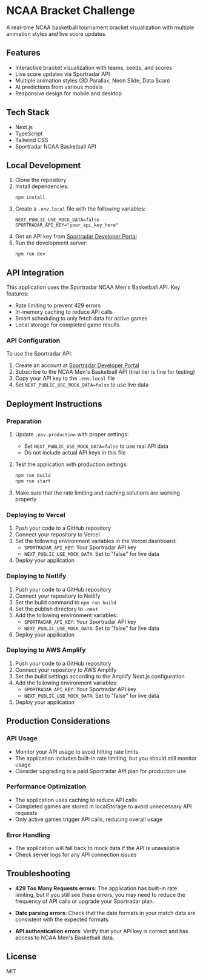 # NCAA Bracket Challenge

A real-time NCAA basketball tournament bracket visualization with multiple animation styles and live score updates.

## Features

- Interactive bracket visualization with teams, seeds, and scores
- Live score updates via Sportradar API
- Multiple animation styles (3D Parallax, Neon Slide, Data Scan)
- AI predictions from various models
- Responsive design for mobile and desktop

## Tech Stack

- Next.js
- TypeScript
- Tailwind CSS
- Sportradar NCAA Basketball API

## Local Development

1. Clone the repository
2. Install dependencies:
   ```
   npm install
   ```
3. Create a `.env.local` file with the following variables:
   ```
   NEXT_PUBLIC_USE_MOCK_DATA=false
   SPORTRADAR_API_KEY="your_api_key_here"
   ```
4. Get an API key from [Sportradar Developer Portal](https://developer.sportradar.com/)
5. Run the development server:
   ```
   npm run dev
   ```

## API Integration

This application uses the Sportradar NCAA Men's Basketball API. Key features:

- Rate limiting to prevent 429 errors
- In-memory caching to reduce API calls
- Smart scheduling to only fetch data for active games
- Local storage for completed game results

### API Configuration

To use the Sportradar API:

1. Create an account at [Sportradar Developer Portal](https://developer.sportradar.com/)
2. Subscribe to the NCAA Men's Basketball API (trial tier is fine for testing)
3. Copy your API key to the `.env.local` file
4. Set `NEXT_PUBLIC_USE_MOCK_DATA=false` to use live data

## Deployment Instructions

### Preparation

1. Update `.env.production` with proper settings:
   - Set `NEXT_PUBLIC_USE_MOCK_DATA=false` to use real API data
   - Do not include actual API keys in this file

2. Test the application with production settings:
   ```bash
   npm run build
   npm run start
   ```

3. Make sure that the rate limiting and caching solutions are working properly

### Deploying to Vercel

1. Push your code to a GitHub repository
2. Connect your repository to Vercel
3. Set the following environment variables in the Vercel dashboard:
   - `SPORTRADAR_API_KEY`: Your Sportradar API key
   - `NEXT_PUBLIC_USE_MOCK_DATA`: Set to "false" for live data
4. Deploy your application

### Deploying to Netlify

1. Push your code to a GitHub repository
2. Connect your repository to Netlify
3. Set the build command to `npm run build`
4. Set the publish directory to `.next`
5. Add the following environment variables:
   - `SPORTRADAR_API_KEY`: Your Sportradar API key
   - `NEXT_PUBLIC_USE_MOCK_DATA`: Set to "false" for live data
6. Deploy your application

### Deploying to AWS Amplify

1. Push your code to a GitHub repository
2. Connect your repository to AWS Amplify
3. Set the build settings according to the Amplify Next.js configuration
4. Add the following environment variables:
   - `SPORTRADAR_API_KEY`: Your Sportradar API key
   - `NEXT_PUBLIC_USE_MOCK_DATA`: Set to "false" for live data
5. Deploy your application

## Production Considerations

### API Usage

- Monitor your API usage to avoid hitting rate limits
- The application includes built-in rate limiting, but you should still monitor usage
- Consider upgrading to a paid Sportradar API plan for production use

### Performance Optimization

- The application uses caching to reduce API calls
- Completed games are stored in localStorage to avoid unnecessary API requests
- Only active games trigger API calls, reducing overall usage

### Error Handling

- The application will fall back to mock data if the API is unavailable
- Check server logs for any API connection issues

## Troubleshooting

- **429 Too Many Requests errors**: The application has built-in rate limiting, but if you still see these errors, you may need to reduce the frequency of API calls or upgrade your Sportradar plan.

- **Date parsing errors**: Check that the date formats in your match data are consistent with the expected formats.

- **API authentication errors**: Verify that your API key is correct and has access to NCAA Men's Basketball data.

## License

MIT 